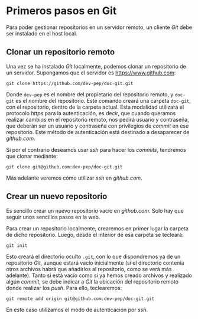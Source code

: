 # Primeros pasos en Git

Para poder gestionar repositorios en un servidor remoto, un cliente *Git* debe ser instalado en el host local.

## Clonar un repositorio remoto

Una vez se ha instalado *Git* localmente, podemos clonar un repositorio de un servidor. Supongamos que el servidor es <https://www.github.com>:

`git clone https://github.com/dev-pep/doc-git.git`

Donde `dev-pep` es el nombre del propietario del repositorio remoto, y `doc-git` es el nombre del repositorio. Este comando creará una carpeta `doc-git`, con el repositorio, dentro de la carpeta actual. Esta modalidad utilizará el protocolo *https* para la autenticación, es decir, que cuando queramos realizar cambios en el repositorio remoto, nos pedirá usuario y contraseña, que deberán ser un usuario y contraseña con privilegios de *commit* en ese repositorio. Este método de autenticación está destinado a desaparecer de *github.com*.

Si por el contrario deseamos usar *ssh* para hacer los *commits*, tendremos que clonar mediante:

`git clone git@github.com:dev-pep/doc-git.git`

Más adelante veremos cómo utilizar *ssh* en *github.com*.

## Crear un nuevo repositorio

Es sencillo crear un nuevo repositorio vacío en *githob.com*. Solo hay que seguir unos sencillos pasos en la web.

Para crear un repositorio localmente, crearemos en primer lugar la carpeta de dicho repositorio. Luego, desde el interior de esa carpeta se tecleará:

`git init`

Esto creará el directorio oculto `.git`, con lo que dispondremos ya de un repositorio *Git*, aunque estará vacío inicialmente (si el directorio contenía otros archivos habrá que añadirlos al repositorio, como se verá más adelante). Tanto si está vacío como si ya hemos creado archivos y realizado algún *commit*, se debe indicar a *Git* la ubicación del repositorio remoto donde realizar los *push*. Para ello, teclearemos:

`git remote add origin git@github.com:dev-pep/doc-git.git`

En este caso utilizamos el modo de autenticación por *ssh*.
